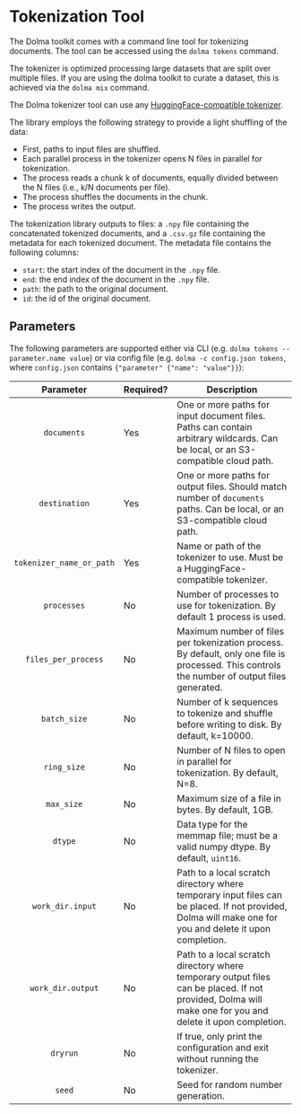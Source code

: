 # Tokenization Tool

The Dolma toolkit comes with a command line tool for tokenizing documents. The tool can be accessed using the `dolma tokens` command.

The tokenizer is optimized processing large datasets that are split over multiple files. If you are using the dolma toolkit to curate a dataset, this is achieved via the `dolma mix` command.

The Dolma tokenizer tool can use any [HuggingFace-compatible tokenizer](https://huggingface.co/docs/tokenizers/index).

The library employs the following strategy to provide a light shuffling of the data:

- First, paths to input files are shuffled.
- Each parallel process in the tokenizer opens N files in parallel for tokenization.
- The process reads a chunk k of documents, equally divided between the N files (i.e., k/N documents per file).
- The process shuffles the documents in the chunk.
- The process writes the output.

The tokenization library outputs to files: a `.npy` file containing the concatenated tokenized documents, and a `.csv.gz` file containing the metadata for each tokenized document. The metadata file contains the following columns:

- `start`: the start index of the document in the `.npy` file.
- `end`: the end index of the document in the `.npy` file.
- `path`: the path to the original document.
- `id`: the id of the original document.

## Parameters

The following parameters are supported either via CLI (e.g. `dolma tokens --parameter.name value`) or via config file (e.g. `dolma -c config.json tokens`, where `config.json` contains `{"parameter" {"name": "value"}}`):

|Parameter|Required?|Description|
|:---:|---|---|
|`documents`|Yes| One or more paths for input document files. Paths can contain arbitrary wildcards. Can be local, or an S3-compatible cloud path. |
|`destination`|Yes| One or more paths for output files. Should match number of `documents` paths. Can be local, or an S3-compatible cloud path. |
|`tokenizer_name_or_path`|Yes| Name or path of the tokenizer to use. Must be a HuggingFace-compatible tokenizer. |
|`processes`|No| Number of processes to use for tokenization. By default 1 process is used. |
|`files_per_process`|No| Maximum number of files per tokenization process. By default, only one file is processed. This controls the number of output files generated. |
|`batch_size`|No| Number of k sequences to tokenize and shuffle before writing to disk. By default, k=10000. |
|`ring_size`|No| Number of N files to open in parallel for tokenization. By default, N=8. |
|`max_size`|No| Maximum size of a file in bytes. By default, 1GB. |
|`dtype`|No| Data type for the memmap file; must be a valid numpy dtype. By default, `uint16`. |
|`work_dir.input`|No| Path to a local scratch directory where temporary input files can be placed. If not provided, Dolma will make one for you and delete it upon completion. |
|`work_dir.output`|No| Path to a local scratch directory where temporary output files can be placed. If not provided, Dolma will make one for you and delete it upon completion. |
|`dryrun`|No| If true, only print the configuration and exit without running the tokenizer. |
|`seed`|No| Seed for random number generation. |
